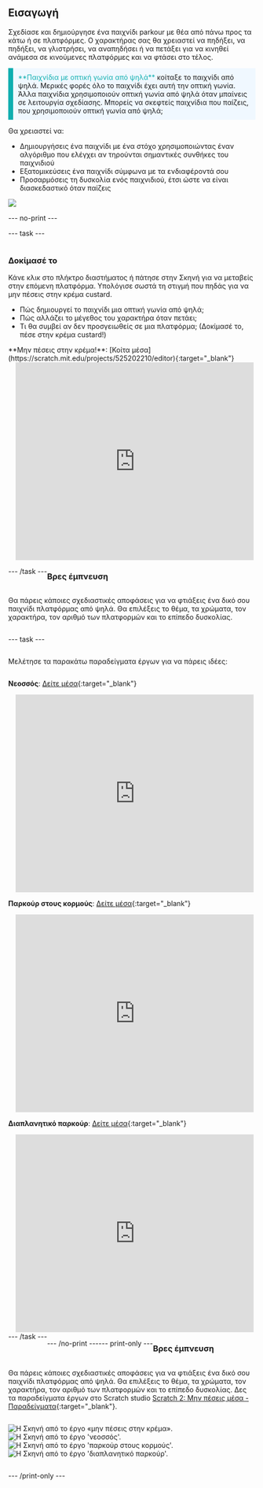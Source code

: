 ## Εισαγωγή

Σχεδίασε και δημιούργησε ένα παιχνίδι parkour με θέα από πάνω προς τα κάτω ή σε πλατφόρμες. Ο χαρακτήρας σας θα χρειαστεί να πηδήξει, να πηδήξει, να γλιστρήσει, να αναπηδήσει ή να πετάξει για να κινηθεί ανάμεσα σε κινούμενες πλατφόρμες και να φτάσει στο τέλος.

<p style="border-left: solid; border-width:10px; border-color: #0faeb0; background-color: aliceblue; padding: 10px;">
<span style="color: #0faeb0">**Παιχνίδια με οπτική γωνία από ψηλά**</span> κοίταξε το παιχνίδι από ψηλά. Μερικές φορές όλο το παιχνίδι έχει αυτή την οπτική γωνία. Άλλα παιχνίδια χρησιμοποιούν οπτική γωνία από ψηλά όταν μπαίνεις σε λειτουργία σχεδίασης. Μπορείς να σκεφτείς παιχνίδια που παίζεις, που χρησιμοποιούν οπτική γωνία από ψηλά; 
</p>

Θα χρειαστεί να:
+ Δημιουργήσεις ένα παιχνίδι με ένα στόχο χρησιμοποιώντας έναν αλγόριθμο που ελέγχει αν τηρούνται σημαντικές συνθήκες του παιχνιδιού
+ Εξατομικεύσεις ένα παιχνίδι σύμφωνα με τα ενδιαφέροντά σου
+ Προσαρμόσεις τη δυσκολία ενός παιχνιδιού, έτσι ώστε να είναι διασκεδαστικό όταν παίζεις

![](images/example-strip.png)

--- no-print ---

--- task ---

<div style="display: flex; flex-wrap: wrap">
<div style="flex-basis: 175px; flex-grow: 1">  

### Δοκίμασέ το 

Κάνε κλικ στο πλήκτρο διαστήματος ή πάτησε στην Σκηνή για να μεταβείς στην επόμενη πλατφόρμα. Υπολόγισε σωστά τη στιγμή που πηδάς για να μην πέσεις στην κρέμα custard.

+ Πώς δημιουργεί το παιχνίδι μια οπτική γωνία από ψηλά; 
+ Πώς αλλάζει το μέγεθος του χαρακτήρα όταν πετάει; 
+ Τι θα συμβεί αν δεν προσγειωθείς σε μια πλατφόρμα; (Δοκίμασέ το, πέσε στην κρέμα custard!)

</div>

<div>
**Μην πέσεις στην κρέμα!**: [Κοίτα μέσα](https://scratch.mit.edu/projects/525202210/editor){:target="_blank"}
<div class="scratch-preview" style="margin-left: 15px;">
  <iframe allowtransparency="true" width="485" height="402" src="https://scratch.mit.edu/projects/embed/525202210/?autostart=false" frameborder="0"></iframe>
</div>

</div>

--- /task ---

### Βρες έμπνευση

Θα πάρεις κάποιες σχεδιαστικές αποφάσεις για να φτιάξεις ένα δικό σου παιχνίδι πλατφόρμας από ψηλά. Θα επιλέξεις το θέμα, τα χρώματα, τον χαρακτήρα, τον αριθμό των πλατφορμών και το επίπεδο δυσκολίας.

--- task ---

Μελέτησε τα παρακάτω παραδείγματα έργων για να πάρεις ιδέες:

**Νεοσσός**: [Δείτε μέσα](https://scratch.mit.edu/projects/525236983/editor){:target="_blank"}
<div class="scratch-preview" style="margin-left: 15px;">
  <iframe allowtransparency="true" width="485" height="402" src="https://scratch.mit.edu/projects/embed/525236983/?autostart=false" frameborder="0"></iframe>
</div>

**Παρκούρ στους κορμούς**: [Δείτε μέσα](https://scratch.mit.edu/projects/525236345/editor){:target="_blank"}
<div class="scratch-preview" style="margin-left: 15px;">
  <iframe allowtransparency="true" width="485" height="402" src="https://scratch.mit.edu/projects/embed/525236345/?autostart=false" frameborder="0"></iframe>
</div>

**Διαπλανητικό παρκούρ**: [Δείτε μέσα](https://scratch.mit.edu/projects/525236603/editor){:target="_blank"}
<div class="scratch-preview" style="margin-left: 15px;">
  <iframe allowtransparency="true" width="485" height="402" src="https://scratch.mit.edu/projects/embed/525236603/?autostart=false" frameborder="0"></iframe>
</div>
--- /task ---

--- /no-print ---

--- print-only ---

### Βρες έμπνευση

Θα πάρεις κάποιες σχεδιαστικές αποφάσεις για να φτιάξεις ένα δικό σου παιχνίδι πλατφόρμας από ψηλά. Θα επιλέξεις το θέμα, τα χρώματα, τον χαρακτήρα, τον αριθμό των πλατφορμών και το επίπεδο δυσκολίας. Δες τα παραδείγματα έργων στο Scratch studio [Scratch 2: Μην πέσεις μέσα - Παραδείγματα](https://scratch.mit.edu/studios/29599110/){:target="_blank"}.

![Η Σκηνή από το έργο «μην πέσεις στην κρέμα».](images/custard.png) ![Η Σκηνή από το έργο 'νεοσσός'.](images/bird.png) ![Η Σκηνή από το έργο 'παρκούρ στους κορμούς'.](images/frog.png) ![Η Σκηνή από το έργο 'διαπλανητικό παρκούρ'.](images/space.png)

--- /print-only ---

 
